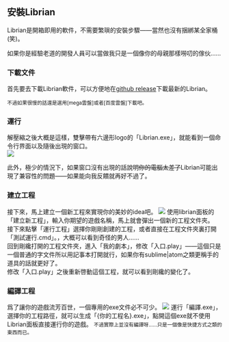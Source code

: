 ## 安裝Librian

Librian是開箱即用的軟件，不需要繁瑣的安裝步驟——當然也沒有捆綁某全家桶(笑)。

如果你是經驗老道的開發人員可以當做我只是一個像你的母親那樣嘮叨的傢伙……

### 下載文件

首先要去下載Librian軟件，可以方便地在[github release](https://rimochan.github.io/Librian_doc)下載最新的Librian。

<small>
不過如果很慢的話還是選用[mega雲盤]或者[百度雲盤]下載吧。
</small>

### 運行

解壓縮之後大概是這樣，雙擊帶有六邊形logo的「Librian.exe」，就能看到一個命令行界面以及隨後出現的窗口。   
![](.jpg)

此外，極少的情況下，如果窗口沒有出現的話說明<del>你的電腦太差了</del>Librian可能出現了兼容性的問題——如果能向我反饋就再好不過了。

### 建立工程

接下來，馬上建立一個新工程來實現你的美妙的idea吧。
![](.jpg)
使用librian面板的「建立新工程」，輸入你期望的遊戲名稱，馬上就會彈出一個新的工程文件夾。   
接下來點擊「運行工程」選擇你剛剛創建的工程，或者直接在工程文件夾裏打開「測試運行.cmd」。，大概可以看到奇怪的男人……   
回到剛纔打開的工程文件夾，進入「我的劇本」，修改「入口.play」——這個只是一個普通的字文件所以用記事本打開就行，如果你有sublime|atom之類更稱手的道具的話就更好了。   
修改「入口.play」之後重新啓動這個工程，就可以看到剛纔的變化了。

### 編譯工程

爲了讓你的遊戲流芳百世，一個專用的exe文件必不可少。
![](.jpg)
運行「編譯.exe」，選擇你的工程路徑，就可以生成「{你的工程名}.exe」，點開這個exe就不使用Librian面板直接運行你的遊戲。
<small>
不過實際上並沒有編譯呀……只是一個像是快捷方式之類的東西而已。
</small>